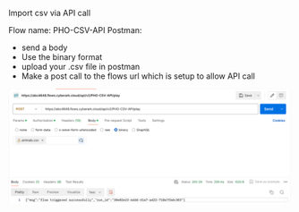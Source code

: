 Import csv via API call

Flow name: PHO-CSV-API
Postman:
- send a body
- Use the binary format
- upload your .csv file in postman
- Make a post call to the flows url which is setup to allow API call
  
![Screenshot of postman setting](postman_example.png)
